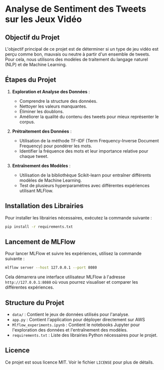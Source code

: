 # Analyse de Sentiment des Tweets sur les Jeux Vidéo

## Objectif du Projet

L'objectif principal de ce projet est de déterminer si un type de jeu vidéo est perçu comme bon, mauvais ou neutre à partir d'un ensemble de tweets. Pour cela, nous utilisons des modèles de traitement du langage naturel (NLP) et de Machine Learning.

## Étapes du Projet

1. **Exploration et Analyse des Données** : 
   - Comprendre la structure des données.
   - Nettoyer les valeurs manquantes.
   - Éliminer les doublons.
   - Améliorer la qualité du contenu des tweets pour mieux représenter le corpus.

2. **Prétraitement des Données** :
   - Utilisation de la méthode TF-IDF (Term Frequency-Inverse Document Frequency) pour pondérer les mots.
   - Identifier la fréquence des mots et leur importance relative pour chaque tweet.

3. **Entraînement des Modèles** :
   - Utilisation de la bibliothèque Scikit-learn pour entraîner différents modèles de Machine Learning.
   - Test de plusieurs hyperparamètres avec différentes expériences utilisant MLFlow.

## Installation des Librairies

Pour installer les librairies nécessaires, exécutez la commande suivante :

```bash
pip install -r requirements.txt
```

## Lancement de MLFlow

Pour lancer MLFlow et suivre les expériences, utilisez la commande suivante :

```bash
mlflow server --host 127.0.0.1 --port 8080 
```

Cela démarrera une interface utilisateur MLFlow à l'adresse `http://127.0.0.1:8080` où vous pourrez visualiser et comparer les différentes expériences.

## Structure du Projet

- `data/` : Contient le jeux de données utilisés pour l'analyse.
- `app.py` : Contient l'application pour déployer directement sur AWS
- `Mlflow_experiments.ipynb` : Contient le notebooks Jupyter pour l'exploration des données et l'entraînement des modèles.
- `requirements.txt` : Liste des librairies Python nécessaires pour le projet.

## Licence

Ce projet est sous licence MIT. Voir le fichier `LICENSE` pour plus de détails.
